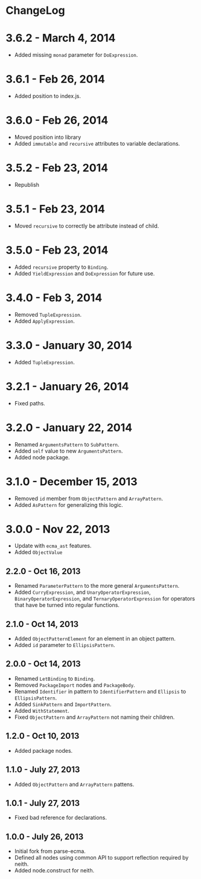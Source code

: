 # ChangeLog #

# 3.6.2 - March 4, 2014
* Added missing `monad` parameter for `DoExpression`.

# 3.6.1 - Feb 26, 2014
* Added position to index.js.

# 3.6.0 - Feb 26, 2014
* Moved position into library
* Added `immutable` and `recursive` attributes to variable declarations.

# 3.5.2 - Feb 23, 2014
* Republish

# 3.5.1 - Feb 23, 2014
* Moved `recursive` to correctly be attribute instead of child.

# 3.5.0 - Feb 23, 2014
* Added `recursive` property to `Binding`.
* Added `YieldExpression` and `DoExpression` for future use.

# 3.4.0 - Feb 3, 2014
* Removed `TupleExpression`.
* Added `ApplyExpression`.

# 3.3.0 - January 30, 2014
* Added `TupleExpression`.

# 3.2.1 - January 26, 2014
* Fixed paths.

# 3.2.0 - January 22, 2014
* Renamed `ArgumentsPattern` to `SubPattern`.
* Added `self` value to new `ArgumentsPattern`.
* Added node package.

# 3.1.0 - December 15, 2013
* Removed `id` member from `ObjectPattern` and `ArrayPattern`.
* Added `AsPattern` for generalizing this logic.

# 3.0.0 - Nov 22, 2013
* Update with `ecma_ast` features.
* Added `ObjectValue`

## 2.2.0 - Oct 16, 2013
* Renamed `ParameterPattern` to the more general `ArgumentsPattern`.
* Added `CurryExpression`, and `UnaryOperatorExpression`, `BinaryOperatorExpression`,
  and `TernaryOperatorExpression` for operators that have be turned into regular
  functions.

## 2.1.0 - Oct 14, 2013
* Added `ObjectPatternElement` for an element in an object pattern.
* Added `id` parameter to `EllipsisPattern`.

## 2.0.0 - Oct 14, 2013
* Renamed `LetBinding` to `Binding`.
* Removed `PackageImport` nodes and `PackageBody`.
* Renamed `Identifier` in pattern to `IdentifierPattern` and `Ellipsis` to `EllipsisPattern`.
* Added `SinkPattern` and `ImportPattern`.
* Added `WithStatement`.
* Fixed `ObjectPattern` and `ArrayPattern` not naming their children.

## 1.2.0 - Oct 10, 2013
* Added package nodes.

## 1.1.0 - July 27, 2013
* Added `ObjectPattern` and `ArrayPattern` pattens.

## 1.0.1 - July 27, 2013
* Fixed bad reference for declarations.

## 1.0.0 - July 26, 2013
* Initial fork from parse-ecma.
* Defined all nodes using common API to support reflection required by neith.
* Added node.construct for neith.